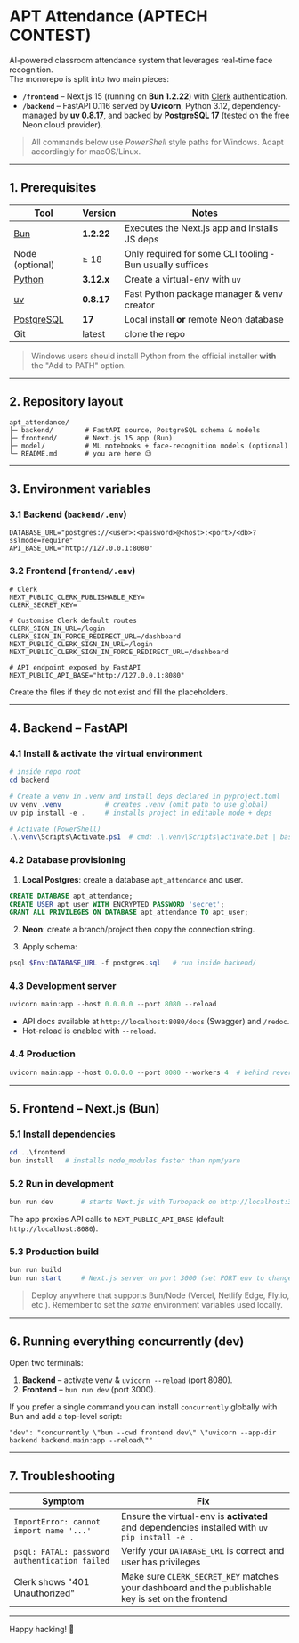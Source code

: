 # APT Attendance (APTECH CONTEST)

AI-powered classroom attendance system that leverages real-time face recognition.  
The monorepo is split into two main pieces:

* **`/frontend`** – Next.js 15 (running on **Bun 1.2.22**) with [Clerk](https://clerk.com/) authentication.
* **`/backend`**  – FastAPI 0.116 served by **Uvicorn**, Python 3.12, dependency-managed by **uv 0.8.17**, and backed by **PostgreSQL 17** (tested on the free Neon cloud provider).

> All commands below use *PowerShell* style paths for Windows. Adapt accordingly for macOS/Linux.

---

## 1. Prerequisites

| Tool | Version | Notes |
|------|---------|-------|
| [Bun](https://bun.sh/) | **1.2.22** | Executes the Next.js app and installs JS deps |
| Node (optional) | ≥ 18 | Only required for some CLI tooling ‑ Bun usually suffices |
| [Python](https://www.python.org/) | **3.12.x** | Create a virtual-env with `uv` |
| [uv](https://github.com/astral-sh/uv) | **0.8.17** | Fast Python package manager & venv creator |
| [PostgreSQL](https://www.postgresql.org/) | **17** | Local install **or** remote Neon database |
| Git | latest | clone the repo |

> Windows users should install Python from the official installer **with** the "Add to PATH" option.

---

## 2. Repository layout

```
apt_attendance/
├─ backend/        # FastAPI source, PostgreSQL schema & models
├─ frontend/       # Next.js 15 app (Bun)
├─ model/          # ML notebooks + face-recognition models (optional)
└─ README.md       # you are here 😉
```

---

## 3. Environment variables

### 3.1 Backend (`backend/.env`)

```
DATABASE_URL="postgres://<user>:<password>@<host>:<port>/<db>?sslmode=require"
API_BASE_URL="http://127.0.0.1:8080"
```

### 3.2 Frontend (`frontend/.env`)

```
# Clerk
NEXT_PUBLIC_CLERK_PUBLISHABLE_KEY=
CLERK_SECRET_KEY=

# Customise Clerk default routes
CLERK_SIGN_IN_URL=/login
CLERK_SIGN_IN_FORCE_REDIRECT_URL=/dashboard
NEXT_PUBLIC_CLERK_SIGN_IN_URL=/login
NEXT_PUBLIC_CLERK_SIGN_IN_FORCE_REDIRECT_URL=/dashboard

# API endpoint exposed by FastAPI
NEXT_PUBLIC_API_BASE="http://127.0.0.1:8080"
```

Create the files if they do not exist and fill the placeholders.

---

## 4. Backend – FastAPI

### 4.1 Install & activate the virtual environment

```powershell
# inside repo root
cd backend

# Create a venv in .venv and install deps declared in pyproject.toml
uv venv .venv           # creates .venv (omit path to use global)
uv pip install -e .     # installs project in editable mode + deps

# Activate (PowerShell)
.\.venv\Scripts\Activate.ps1  # cmd: .\.venv\Scripts\activate.bat | bash: source .venv/bin/activate
```

### 4.2 Database provisioning

1. **Local Postgres**: create a database `apt_attendance` and user.

```sql
CREATE DATABASE apt_attendance;
CREATE USER apt_user WITH ENCRYPTED PASSWORD 'secret';
GRANT ALL PRIVILEGES ON DATABASE apt_attendance TO apt_user;
```

2. **Neon**: create a branch/project then copy the connection string.

3. Apply schema:

```powershell
psql $Env:DATABASE_URL -f postgres.sql   # run inside backend/
```

### 4.3 Development server

```powershell
uvicorn main:app --host 0.0.0.0 --port 8080 --reload
```

* API docs available at `http://localhost:8080/docs` (Swagger) and `/redoc`.
* Hot-reload is enabled with `--reload`.

### 4.4 Production

```powershell
uvicorn main:app --host 0.0.0.0 --port 8080 --workers 4  # behind reverse proxy
```

---

## 5. Frontend – Next.js (Bun)

### 5.1 Install dependencies

```powershell
cd ..\frontend
bun install   # installs node_modules faster than npm/yarn
```

### 5.2 Run in development

```powershell
bun run dev       # starts Next.js with Turbopack on http://localhost:3000
```

The app proxies API calls to `NEXT_PUBLIC_API_BASE` (default `http://localhost:8080`).

### 5.3 Production build

```powershell
bun run build
bun run start     # Next.js server on port 3000 (set PORT env to change)
```

> Deploy anywhere that supports Bun/Node (Vercel, Netlify Edge, Fly.io, etc.). Remember to set the *same* environment variables used locally.

---

## 6. Running everything concurrently (dev)

Open two terminals:

1. **Backend** – activate venv & `uvicorn --reload` (port 8080).
2. **Frontend** – `bun run dev` (port 3000).

If you prefer a single command you can install `concurrently` globally with Bun and add a top-level script:

```jsonc
"dev": "concurrently \"bun --cwd frontend dev\" \"uvicorn --app-dir backend backend.main:app --reload\""
```

---

## 7. Troubleshooting

| Symptom | Fix |
|---------|------|
| `ImportError: cannot import name '...'` | Ensure the virtual-env is **activated** and dependencies installed with `uv pip install -e .` |
| `psql: FATAL: password authentication failed` | Verify your `DATABASE_URL` is correct and user has privileges |
| Clerk shows "401 Unauthorized" | Make sure `CLERK_SECRET_KEY` matches your dashboard and the publishable key is set on the frontend |

---

Happy hacking! 🎉
